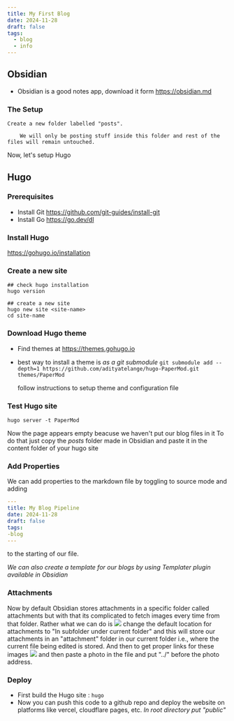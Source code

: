 ```yaml
---
title: My First Blog
date: 2024-11-28
draft: false
tags:
  - blog
  - info
---
```



## Obsidian
- Obsidian is a good notes app, download it form https://obsidian.md
### The Setup
	Create a new folder labelled "posts".
```
	We will only be posting stuff inside this folder and rest of the files will remain untouched.
```

Now, let's setup Hugo

## Hugo

### Prerequisites
- Install Git https://github.com/git-guides/install-git
- Install Go https://go.dev/dl

### Install Hugo
https://gohugo.io/installation

### Create a new site
```shell
## check hugo installation
hugo version

## create a new site
hugo new site <site-name>
cd site-name
```

### Download Hugo theme
- Find themes at https://themes.gohugo.io
- best way to install a theme is *as a  git submodule*
	`git submodule add --depth=1 https://github.com/adityatelange/hugo-PaperMod.git themes/PaperMod`
	
	follow instructions to setup theme and configuration file
### Test Hugo site
```shell
hugo server -t PaperMod
```

Now the page appears empty beacuse we haven't put our blog files in it
To do that just copy the *posts* folder made in Obsidian and paste it in the content folder of your hugo site

### Add Properties 
We can add properties to the markdown file by toggling to source mode and adding 
```yml
---
title: My Blog Pipeline
date: 2024-11-28
draft: false
tags:
-blog
---
```
to the starting of our file.

*We can also create a template for our blogs by using Templater plugin available in Obsidian*

### Attachments
Now by default Obsidian stores attachments in a specific folder called attachments but with that its complicated to fetch images every time from that folder.
Rather what we can do is 
![](../attachments/Pasted%20image%2020241128101531.png)
change the default location for attachments to "In subfolder under current folder" and this will store our attachments in an "attachment" folder in our current folder i.e., where the current file being edited is stored.
And then to get proper links for these images
![](../attachments/Screenshot%202024-11-28%20101615.png)
and then paste a photo in the file and put "../" before the photo address.

### Deploy 
- First build the Hugo site :
	`hugo`
- Now you can push this code to a github repo and deploy the website on platforms like vercel, cloudflare pages, etc.
 *In root directory put "public"*
